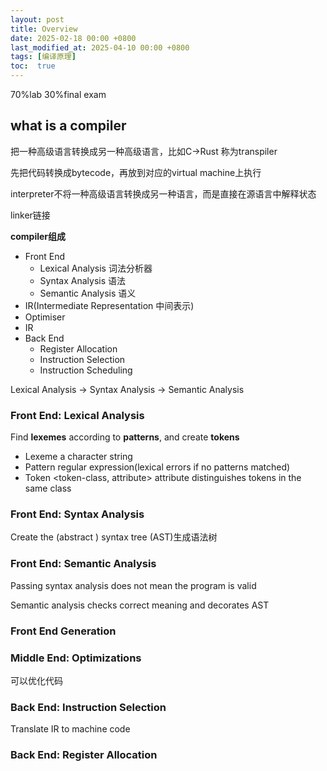 ```yaml
---
layout: post
title: Overview
date: 2025-02-18 00:00 +0800
last_modified_at: 2025-04-10 00:00 +0800
tags: [编译原理]
toc:  true
---
```


70%lab 30%final exam

## what is a compiler

把一种高级语言转换成另一种高级语言，比如C->Rust 称为transpiler

先把代码转换成bytecode，再放到对应的virtual machine上执行

interpreter不将一种高级语言转换成另一种语言，而是直接在源语言中解释状态

linker链接

**compiler组成**

- Front End 
  - Lexical Analysis 词法分析器
  - Syntax Analysis 语法
  - Semantic Analysis 语义
- IR(Intermediate Representation 中间表示)
- Optimiser 
- IR
- Back End
  - Register Allocation
  - Instruction Selection
  - Instruction Scheduling

Lexical Analysis -> Syntax Analysis -> Semantic Analysis

### Front End: Lexical Analysis

Find **lexemes** according to **patterns**, and create **tokens**

- Lexeme a character string
- Pattern regular expression(lexical errors if no patterns matched)
- Token <token-class, attribute>    attribute distinguishes tokens in the same class

### Front End: Syntax Analysis

Create the (abstract ) syntax tree (AST)生成语法树

### Front End: Semantic Analysis

Passing syntax analysis does not mean the program is valid

Semantic analysis checks correct meaning and decorates AST

### Front End Generation

### Middle End: Optimizations

可以优化代码

### Back End: Instruction Selection

Translate IR to machine code

### Back End: Register Allocation

